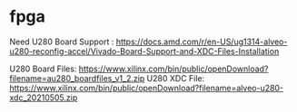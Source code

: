 # fpga
  Need U280 Board Support : https://docs.amd.com/r/en-US/ug1314-alveo-u280-reconfig-accel/Vivado-Board-Support-and-XDC-Files-Installation
  
  U280 Board Files: https://www.xilinx.com/bin/public/openDownload?filename=au280_boardfiles_v1_2.zip
  U280 XDC File: https://www.xilinx.com/bin/public/openDownload?filename=alveo-u280-xdc_20210505.zip 
  
